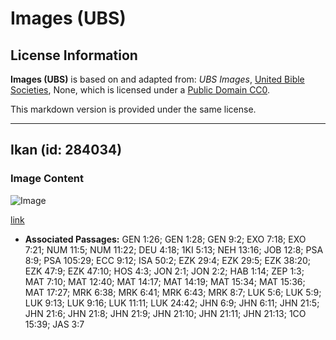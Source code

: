 # Images (UBS)

## License Information

**Images (UBS)** is based on and adapted from: _UBS Images_, [United Bible Societies](https://unitedbiblesocieties.org/), None, which is licensed under a [Public Domain CC0](https://creativecommons.org/public-domain/cc0/).

This markdown version is provided under the same license.



--------------------------------

## Ikan (id: 284034)

### Image Content

![Image](https://cdn.aquifer.bible/aquifer-content/resources/Media/WEB-0225_fish_en.jpg)

[link](https://cdn.aquifer.bible/aquifer-content/resources/Media/WEB-0225_fish_en.jpg)

* **Associated Passages:** GEN 1:26; GEN 1:28; GEN 9:2; EXO 7:18; EXO 7:21; NUM 11:5; NUM 11:22; DEU 4:18; 1KI 5:13; NEH 13:16; JOB 12:8; PSA 8:9; PSA 105:29; ECC 9:12; ISA 50:2; EZK 29:4; EZK 29:5; EZK 38:20; EZK 47:9; EZK 47:10; HOS 4:3; JON 2:1; JON 2:2; HAB 1:14; ZEP 1:3; MAT 7:10; MAT 12:40; MAT 14:17; MAT 14:19; MAT 15:34; MAT 15:36; MAT 17:27; MRK 6:38; MRK 6:41; MRK 6:43; MRK 8:7; LUK 5:6; LUK 5:9; LUK 9:13; LUK 9:16; LUK 11:11; LUK 24:42; JHN 6:9; JHN 6:11; JHN 21:5; JHN 21:6; JHN 21:8; JHN 21:9; JHN 21:10; JHN 21:11; JHN 21:13; 1CO 15:39; JAS 3:7

